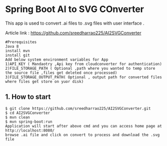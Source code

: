 # Spring Boot AI to SVG COnverter
This app is used to convert .ai files to .svg files with user interface .

Article link : https://github.com/sreedharrao225/AI2SVGConverter
```
#Prerequisites
Java 8
install mvn
install git
Add below system environment variables for App
1)API_KEY ( Mandaotry ,Api key from cloudconverter for authentication)
2)FILE_STORAGE_PATH ( Optional ,path where you wanted to temp store the source file ,files get deleted once processed)
3)FILE_STORAGE_OUTPUT_PATH( Optional , output path for converted files where files get store on yuor disk)
```
## 1. How to start
```
$ git clone https://github.com/sreedharrao225/AI2SVGConverter.git
$ cd AI2SVGConverter
$ mvn clean
$ mvn spring-boot:run
Application will start after above cmd and you can access home page at http://localhost:8080/
browse .ai file and click on convert to process and download the .svg file 

```

